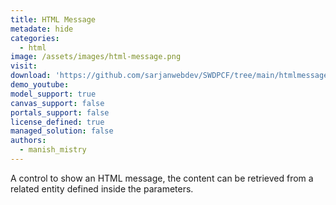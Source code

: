 ```yaml
---
title: HTML Message
metadate: hide
categories:
  - html
image: /assets/images/html-message.png
visit: 
download: 'https://github.com/sarjanwebdev/SWDPCF/tree/main/htmlmessage/HTMLMessage'
demo_youtube: 
model_support: true
canvas_support: false
portals_support: false
license_defined: true
managed_solution: false
authors:
  - manish_mistry
---
```

A control to show an HTML message, the content can be retrieved from a related entity defined inside the parameters.
